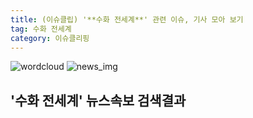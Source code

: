 ```yaml
---
title: (이슈클립) '**수화 전세계**' 관련 이슈, 기사 모아 보기
tag: 수화 전세계
category: 이슈클리핑
---
```

![wordcloud](https://s3.ap-northeast-2.amazonaws.com/lyrics101-wordcloud/2018-10-01-1538399040.png)
![news_img](https://user-images.githubusercontent.com/42597476/44507050-1206f400-a6e4-11e8-8d98-7ffbfebb353f.png)
## **'**수화 전세계**'** 뉴스속보 검색결과

